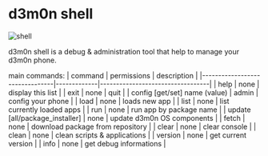 # d3m0n shell
![shell](https://github.com/d3m0n-project/d3m0n_os/assets/71982379/a4c8e3fc-0ca6-402c-8616-cfd897aa819e)

d3m0n shell is a debug & administration tool that help to manage your d3m0n phone.

main commands:
| command                        | permissions | description                      |
|--------------------------------|-------------|----------------------------------|
| help                           | none        | display this list                |
| exit                           | none        | quit                             |
| config [get/set] name (value)  | admin       | config your phone                |
| load <path>                    | none        | loads new app                    |
| list                           | none        | list currently loaded apps       |
| run <package>                  | none        | run app by package name          |
| update [all/package_installer] | none        | update d3m0n OS components       |
| fetch <package>                | none        | download package from repository |
| clear                          | none        | clear console                    |
| clean                          | none        | clean scripts & applications     |
| version                        | none        | get current version              |
| info                           | none        | get debug informations           |
